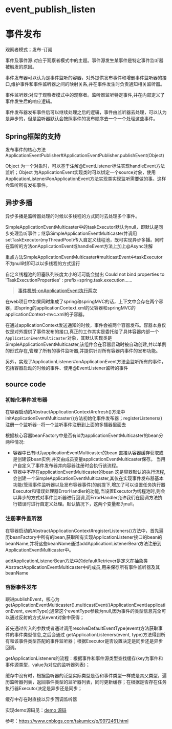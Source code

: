 # event_publish_listen

# 事件发布

观察者模式；发布-订阅

事件及事件源:对应于观察者模式中的主题。事件源发生某事件是特定事件监听器被触发的原因。

事件发布器可以认为是事件监听的容器，对外提供发布事件和增删事件监听器的接口,维护事件和事件监听器之间的映射关系,并在事件发生时负责通知相关监听器。

事件监听器:对应于观察者模式中的观察者。监听器监听特定事件,并在内部定义了事件发生后的响应逻辑。

事件发布器发布事件后可以继续处理之后的逻辑，事件由监听器去处理，可以认为是异步的，但是监听器默认会按照事件的发布顺序去一个一个处理这些事件。

## Spring框架的支持

发布事件的核心方法ApplicationEventPublisher#ApplicationEventPublisher.publishEvent(Object)

Object 为一个对象时，可以基于注解@EventListener标注实现handleEvent方法监听；Object 为ApplicationEvent实现类时可以绑定一个source对象，使用ApplicationListener#onApplicationEvent方法实现类实现监听需要做的事。这样会监听所有发布事件。

## 异步多播

异步多播是监听器处理的时候以多线程的方式同时去处理多个事件。

SimpleApplicationEventMulticaster中的taskExecutor默认为null，即默认是同步处理监听事件；继承SimpleApplicationEventMulticaster并调用setTaskExecutor(myThreadPool)传入自定义线程池，既可实现异步多播。同时在监听的方法onApplicationEvent或handleEvent方法上加上@Async注解

重点方法SimpleApplicationEventMulticaster#multicastEvent中taskExecutor不为null时即可以以多线程的方式运行

自定义线程池的阻塞队列长度太小的话可能会抛出 Could not bind properties to 'TaskExecutionProperties' : prefix=spring.task.execution......

> [事件机制-onApplicationEvent执行两次](https://www.iteye.com/blog/mahl1990-2403911)

在web项目中如果同时集成了spring和springMVC的话，上下文中会存在两个容器，即spring的applicationContext.xml的父容器和springMVC的applicationContext-mvc.xml的子容器。

在通过applicationContext发送通知的时候，事件会被两个容器发布。容器本身仅仅是对外提供了事件发布的接口,真正的工作其实是委托给了具体容器内部一个`ApplicationEventMulticaster`对象，其默认实现类是
SimpleApplicationEventMulticaster,该组件会在容器启动时被自动创建,并以单例的形式存在,管理了所有的事件监听器,并提供针对所有容器内事件的发布功能。

另外，实现了ApplicationListener#onApplicationEvent方法会监听所有的事件，包括容器启动的时候的事件、使用@EventListener监听的事件

## source code

### 初始化事件发布器

在容器启动的AbstractApplicationContext#refresh()方法中initApplicationEventMulticaster()方法初始化事件发布器；registerListeners()注册一个监听器--将一个监听事件注册到上面的多播器里面去

根据核心容器beanFactory中是否有id为applicationEventMulticaster的bean分两种情况:

- 容器中已有id为applicationEventMulticaster的bean
  直接从容器缓存获取或是创建该bean实例,并交由成员变量applicationEventMulticaster保存。
  当用户自定义了事件发布器并向容器注册时会执行该流程。
- 容器中不存在applicationEventMulticaster的bean
  这是容器默认的执行流程,会创建一个SimpleApplicationEventMulticaster,其仅在实现事件发布器基本功能(管理事件监听器以及发布容器事件)的前提下,增加了可以设置任务执行器Executor和错误处理器ErrorHandler的功能,当设置Executor为线程池时,则会以异步的方式对事件监听器进行回调,而ErrorHandler允许我们在回调方法执行错误时进行自定义处理。默认情况下，这两个变量都为null。

### 注册事件监听器

在容器启动的AbstractApplicationContext#registerListeners()方法中，首先遍历beanFactory中所有的bean,获取所有实现ApplicationListener接口的bean的beanName,并将这些beanName通过addApplicationListenerBean方法注册到ApplicationEventMulticaster中。

addApplicationListenerBean方法中的defaultRetriever是定义在抽象类AbstractApplicationEventMulticaster中的成员,用来保存所有事件监听器及其beanName

### 容器事件发布

跟进publishEvent，核心为getApplicationEventMulticaster().multicastEvent((ApplicationEvent)applicationEvent, eventType);通常这个eventType参数为null,因为事件的类型信息完全可以通过反射的方式从event对象中获得；

首先通过传入的参数或者通过调用resolveDefaultEventType(event)方法获取事件的事件类型信息,之后会通过
getApplicationListeners(event, type)方法得到所有和该事件类型匹配的事件监听器；根据Executor是否设置决定是同步还是异步回调。

getApplicationListeners的流程：根据事件和事件源类型查找缓存(key为事件和事件源类型，value为对应的监听器列表)；

缓存中没有时，根据监听器的泛型实际类型是否和事件类型一样或是其父类型，遍历监听器列表，返回事件类型的监听器列表，同时更新缓存；在根据是否存在任务执行器Executor决定是异步还是同步；

缓存中存在时直接以异步回调监听器



实现demo源码见：[demo 源码](https://github.com/achiever-or-loser/event_publish_listen.git)

参考：https://www.cnblogs.com/takumicx/p/9972461.html